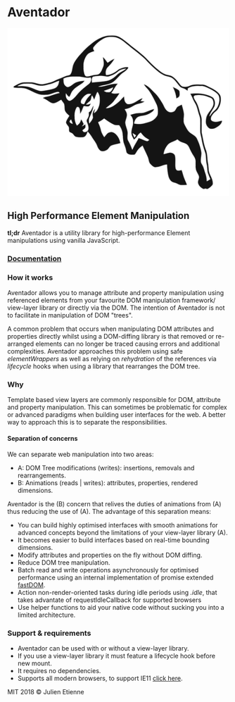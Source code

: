 # Aventador

<img src="https://raw.githubusercontent.com/julienetie/img/master/aventador-small.png"  />

## High Performance Element Manipulation

**tl;dr** Aventador is a utility library for high-performance Element manipulations using vanilla JavaScript. 

### [Documentation](https://github.com/julienetie/aventador/blob/master/documentation.md)

### How it works
Aventador allows you to manage attribute and property manipulation using referenced elements from your 
favourite DOM manipulation framework/ view-layer library or directly via the DOM. The intention of Aventador is not to facilitate in manipulation of DOM "trees".

A common problem that occurs when manipulating DOM attributes and properties directly whilst using a DOM-diffing library is that removed or re-arranged elements can no longer be traced causing errors and additional complexities. Aventador approaches this problem using safe _elementWrappers_ as well as relying on _rehydration_ of the references via _lifecycle_ hooks when using a library that rearranges the DOM tree. 

### Why
Template based view layers are commonly responsible for DOM, attribute and property manipulation. 
This can sometimes be problematic for complex or advanced paradigms when building user interfaces for the
web. A better way to approach this is to separate the responsibilities.

#### Separation of concerns
We can separate web manipulation into two areas:

- A: DOM Tree modifications (writes): insertions, removals and rearrangements.
- B: Animations (reads | writes): attributes, properties, rendered dimensions. 

Aventador is the (B) concern that relives the duties of animations from (A) thus reducing the use of (A).
The advantage of this separation means:

- You can build highly optimised interfaces with smooth animations for advanced 
concepts beyond the limitations of your view-layer library (A).
- It becomes easier to build interfaces based on real-time bounding dimensions.
- Modify attributes and properties on the fly without DOM diffing.
- Reduce DOM tree manipulation.
- Batch read and write operations asynchronously for optimised performance 
using an internal implementation of promise extended [fastDOM](https://github.com/wilsonpage/fastdom).
- Action non-render-oriented tasks during idle periods using _.idle_, that takes advantate of requestIdleCallback
for supported browsers
- Use helper functions to aid your native code without sucking you into a 
limited architecture.

### Support & requirements
- Aventador can be used with or without a view-layer library.
- If you use a view-layer library it must feature a lifecycle hook before new mount.
- It requires no dependencies. 
- Supports all modern browsers, to support IE11 [click here](#). 

MIT 2018 © Julien Etienne
